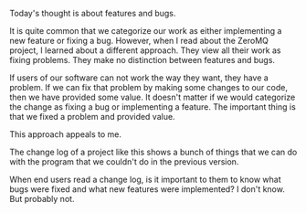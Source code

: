 Today's thought is about features and bugs.

It is quite common that we categorize our work as either implementing a new
feature or fixing a bug. However, when I read about the ZeroMQ project, I
learned about a different approach. They view all their work as fixing
problems. They make no distinction between features and bugs.

If users of our software can not work the way they want, they have a problem.
If we can fix that problem by making some changes to our code, then we have
provided some value. It doesn't matter if we would categorize the change as
fixing a bug or implementing a feature. The important thing is that we fixed a
problem and provided value.

This approach appeals to me.

The change log of a project like this shows a bunch of things that we can do
with the program that we couldn't do in the previous version.

When end users read a change log, is it important to them to know what bugs
were fixed and what new features were implemented? I don't know. But probably
not.
